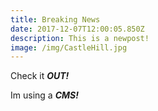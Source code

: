 ```yaml
---
title: Breaking News
date: 2017-12-07T12:00:05.850Z
description: This is a newpost!
image: /img/CastleHill.jpg
---
```

Check it **_OUT!_**



Im using a **_CMS!_**
